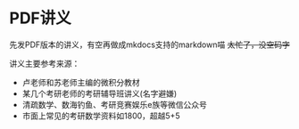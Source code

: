 # PDF讲义

先发PDF版本的讲义，有空再做成mkdocs支持的markdown喵 ~~太忙了，没空码字~~

讲义主要参考来源：

- 卢老师和苏老师主编的微积分教材
- 某几个考研老师的考研辅导班讲义(名字避嫌)
- 清疏数学、数海钓鱼、考研竞赛娱乐e族等微信公众号
- 市面上常见的考研数学资料如1800，超越5+5

